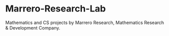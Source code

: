 # Marrero-Research-Lab
Mathematics and CS projects by Marrero Research, Mathematics Research &amp; Development Company.
